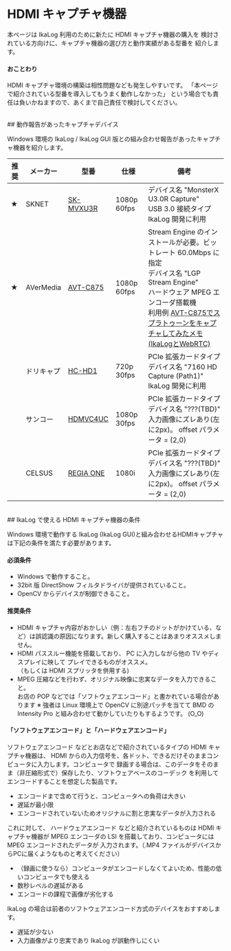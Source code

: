 # HDMI キャプチャ機器

本ページは IkaLog 利用のために新たに HDMI キャプチャ機器の購入を
検討されている方向けに、キャプチャ機器の選び方と動作実績がある型番を
紹介します。

#### おことわり

HDMI キャプチャ環境の構築は相性問題なども発生しやすいです。
「本ページで紹介されている型番を導入してもうまく動作しなかった」
という場合でも責任は負いかねますので、あくまで自己責任で検討してください。

<br>
## 動作報告があったキャプチャデバイス

Windows 環境の IkaLog / IkaLog GUI 版との組み合わせ報告があったキャプチャ機器を紹介します。

| 推奨 | メーカー | 型番 | 仕様 | 備考 |
|----------|------|-----|----|----|
| ★ | SKNET | [SK-MVXU3R](http://www.sknet-web.co.jp/product/mvxu3r/) | 1080p 60fps | デバイス名 "MonsterX U3.0R Capture" <br> USB 3.0 接続タイプ <br> IkaLog 開発に利用 |
| ★ | AVerMedia | [AVT-C875](http://www.avermedia.co.jp/product_swap/avt-c875.html) | 1080p 60fps | Stream Engine のインストールが必要。ビットレート 60.0Mbps に指定 <br> デバイス名 "LGP Stream Engine" <br> ハードウェア MPEG エンコーダ搭載機 <br> 利用例  [AVT-C875でスプラトゥーンをキャプチャしてみたメモ(IkaLogとWebRTC)](http://mzsm.me/2015/09/23/hdmi-capture-avt-c875/)|
|  |ドリキャプ | [HC-HD1](http://www.drecap.com/DC-HD1BJ.html) | 720p 30fps | PCIe 拡張カードタイプ <br> デバイス名 "7160 HD Capture (Path1)" <br> IkaLog 開発に利用|
|  | サンコー | [HDMVC4UC](http://www.thanko.jp/product/1526.html#introduction) | 1080p 30fps | PCIe 拡張カードタイプ <br> デバイス名 "???(TBD)" <br> 入力画像にズレあり(左に2px)。 offset パラメータ = (2,0) |
|  | CELSUS | [REGIA ONE](http://www.celsus.co.jp/regia/regia1.html) | 1080i | PCIe 拡張カードタイプ <br> デバイス名 "???(TBD)" <br> 入力画像にズレあり(左に2px)。 offset パラメータ = (2,0) |
<br>
## IkaLog で使える HDMI キャプチャ機器の条件

Windows 環境で動作する IkaLog (IkaLog GUI)と組み合わせるHDMIキャプチャは下記の条件を満たす必要があります。

####  必須条件
- Windows で動作すること。
- 32bit 版 DirectShow フィルタドライバが提供されていること。
- OpenCV からデバイスが制御できること。

#### 推奨条件

- HDMI キャプチャ内容がおかしい（例：左右フチのドットがかけている、など）は誤認識の原因になります。新しく購入することはあまりオススメしません。
- HDMI パススルー機能を搭載しており、 PC に入力しながら他の TV やディスプレイに映して
  プレイできるものがオススメ。 <br> （もしくは HDMI スプリッタを併用する)
- MPEG 圧縮などを行わず、オリジナル映像に忠実なデータを入力できること。 <br>
  お店の POP などでは「ソフトウェアエンコード」と書かれている場合があります
※ 強者は Linux 環境上で OpenCV に別途パッチを当てて BMD の Intensity Pro と組み合わせて動かしていたりもするようです。 (O_O)

####  「ソフトウェアエンコード」と「ハードウェアエンコード」

ソフトウェアエンコード などとお店などで紹介されているタイプの HDMI キャプチャ機器は、
HDMI からの入力信号を、各ドット、できるだけそのままコンピュータに入力します。コンピュータで
録画する場合は、このデータをそのまま（非圧縮形式で）保存したり、ソフトウェアベースのコーデック
を利用してエンコードすることを想定した製品です。

- エンコードまで含めて行うと、コンピュータへの負荷は大きい
- 遅延が最小限
- エンコードされていないためオリジナルに割と忠実なデータが入力される

これに対して、 ハードウェアエンコード などと紹介されているものは HDMI キャプチャ機器が
MPEG エンコーダの LSI を搭載しており、コンピュータには MPEG エンコードされたデータが
入力されます。（.MP4 ファイルがデバイスからPCに届くようなものと考えてください）

- （録画に使うなら）コンピュータがエンコードしなくてよいため、性能の低いコンピュータでも使える
- 数秒レベルの遅延がある
- エンコードの課程で画像が劣化する

IkaLog の場合は前者のソフトウェアエンコード方式のデバイスをおすすめします。

- 遅延が少ない
- 入力画像がより忠実であり IkaLog が誤動作しにくい
